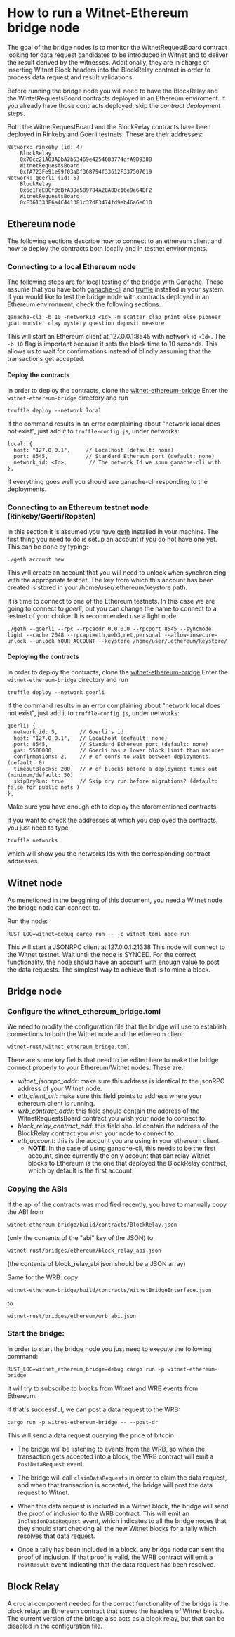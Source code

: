 # How to run a Witnet-Ethereum bridge node

The goal of the bridge nodes is to monitor the WitnetRequestBoard contract looking for data request candidates to be introduced in Witnet and to deliver the result derived by the witnesses. Additionally, they are in charge of inserting Witnet Block headers into the BlockRelay contract in order to process data request and result validations.

Before running the bridge node you will need to have the BlockRelay and the WintetRequestsBoard contracts deployed in an Ethereum enviroment. If you already have those contracts deployed, skip the *contract deployment* steps.

Both the WitnetRequestBoard and the BlockRelay contracts have been deployed in Rinkeby and Goerli testnets. These are their addresses:

    Network: rinkeby (id: 4)
        BlockRelay:
        0x70cc21A03ADbA2b53469e4254683774dfA9D9388
        WitnetRequestsBoard:
        0xfA723Fe91e99f03aDf368794f33612F337507619
    Network: goerli (id: 5)
        BlockRelay:
        0x6c1FeEDCf0dBfA38e589784A20A0Dc16e9e64BF2
        WitnetRequestsBoard:
        0xE361333F6a4C441381c37dF3474fd9eb46a6e610

## Ethereum node

The following sections describe how to connect to an ethereum client and how to deploy the contracts both locally and in testnet environments.

### Connecting to a local Ethereum node

The following steps are for local testing of the bridge with Ganache. These assume that you have both [ganache-cli](https://www.trufflesuite.com/ganache) and [truffle](https://www.trufflesuite.com/docs/truffle/getting-started/installation) installed in your system. If you would like to test the bridge node with contracts deployed in an Ethereum environment, check the following sections.

    ganache-cli -b 10 -networkId <Id> -m scatter clap print else pioneer goat monster clay mystery question deposit measure

This will start an Ethereum client at 127.0.0.1:8545 with network id `<Id>`.
The `-b 10` flag is important because it sets the block time to 10 seconds.
This allows us to wait for confirmations instead of blindly assuming that the
transactions get accepted.

#### Deploy the contracts

In order to deploy the contracts, clone the [witnet-ethereum-bridge](https://github.com/witnet/witnet-ethereum-bridge)
Enter the `witnet-ethereum-bridge` directory and run

    truffle deploy --network local

If the command results in an error complaining about "network local does not exist", just add it to `truffle-config.js`, under networks:

    local: {
      host: "127.0.0.1",     // Localhost (default: none)
      port: 8545,            // Standard Ethereum port (default: none)
      network_id: <Id>,       // The network Id we spun ganache-cli with
    },

If everything goes well you should see ganache-cli responding to the deployments.

### Connecting to an Ethereum testnet node (Rinkeby/Goerli/Ropsten)

In this section it is assumed you have [geth](https://github.com/ethereum/go-ethereum/wiki/Installing-Geth) installed in your machine. The first thing you need to do is setup an account if you do not have one yet. This can be done by typing:
    
    ./geth account new

This will create an account that you will need to unlock when synchronizing with the appropriate testnet. The key from which this account has been created is stored in your /home/user/.ethereum/keystore path.

It is time to connect to one of the Ethereum testnets. In this case we are going to connect to *goerli*, but you can change the name to connect to a testnet of your choice. It is recommended use a light node.

    ./geth --goerli --rpc --rpcaddr 0.0.0.0 --rpcport 8545 --syncmode light --cache 2048 --rpcapi=eth,web3,net,personal --allow-insecure-unlock --unlock YOUR_ACCOUNT --keystore /home/user/.ethereum/keystore/

#### Deploying the contracts

In order to deploy the contracts, clone the [witnet-ethereum-bridge](https://github.com/witnet/witnet-ethereum-bridge)
Enter the `witnet-ethereum-bridge` directory and run

    truffle deploy --network goerli

If the command results in an error complaining about "network local does not exist", just add it to `truffle-config.js`, under networks:

    goerli: {
      network_id: 5,       // Goerli's id
      host: "127.0.0.1",   // Localhost (default: none)
      port: 8545,          // Standard Ethereum port (default: none)
      gas: 5500000,        // Goerli has a lower block limit than mainnet
      confirmations: 2,    // # of confs to wait between deployments. (default: 0)
      timeoutBlocks: 200,  // # of blocks before a deployment times out  (minimum/default: 50)
      skipDryRun: true     // Skip dry run before migrations? (default: false for public nets )
    },

Make sure you have enough eth to deploy the aforementioned contracts.

If you want to check the addresses at which you deployed the contracts, you just need to type

    truffle networks

which will show you the networks Ids with the corresponding contract addresses.

## Witnet node
As menetioned in the beggining of this document, you need a Witnet node the bridge node can connect to.

Run the node:

    RUST_LOG=witnet=debug cargo run -- -c witnet.toml node run

This will start a JSONRPC client at 127.0.0.1:21338
This node will connect to the Witnet testnet. Wait until the node is SYNCED.
For the correct functionality, the node should have an account with enough
value to post the data requests. The simplest way to achieve that is to mine
a block.

## Bridge node

### Configure the witnet_ethereum_bridge.toml

We need to modify the configuration file that the bridge will use to establish connections to both the Witnet node and the ethereum client:

    witnet-rust/witnet_ethereum_bridge.toml


There are some key fields that need to be edited here to make the bridge connect properly to your Ethereum/Witnet nodes. These are:

- *witnet_jsonrpc_addr*: make sure this address is identical to the jsonRPC address of your Witnet node.
- *eth_client_url*: make sure this field points to address where your ethereum client is running.
- *wrb_contract_addr*: this field should contain the address of the WitnetRequestsBoard contract you wish your node to connect to.
- *block_relay_contract_add*: this field should contain the address of the BlockRelay contract you wish your node to connect to.
- *eth_account*: this is the account you are using in your ethereum client. 
    - **NOTE**: In the case of using ganache-cli, this needs to be the first account, since currently the only account that can relay Witnet blocks to Ethereum is the one that
    deployed the BlockRelay contract, which by default is the first account.

### Copying the ABIs
If the api of the contracts was modified recently, you have to manually copy
the ABI from

    witnet-ethereum-bridge/build/contracts/BlockRelay.json

(only the contents of the "abi" key of the JSON) to

    witnet-rust/bridges/ethereum/block_relay_abi.json

(the contents of block_relay_abi.json should be a JSON array)

Same for the WRB: copy

    witnet-ethereum-bridge/build/contracts/WitnetBridgeInterface.json

to

    witnet-rust/bridges/ethereum/wrb_abi.json

### Start the bridge:
In order to start the bridge node you just need to execute the following command:

    RUST_LOG=witnet_ethereum_bridge=debug cargo run -p witnet-ethereum-bridge

It will try to subscribe to blocks from Witnet and WRB events from Ethereum.

If that's successful, we can post a data request to the WRB:

    cargo run -p witnet-ethereum-bridge -- --post-dr

This will send a data request querying the price of bitcoin.

* The bridge will be listening to events from the WRB, so when the transaction
gets accepted into a block, the WRB contract will emit a `PostDataRequest` event.

* The bridge will call `claimDataRequests` in order to claim the data request,
and when that transaction is accepted, the bridge will post the data request to
Witnet.

* When this data request is included in a Witnet block, the bridge will send the
proof of inclusion to the WRB contract. This will emit an `InclusionDataRequest`
event, which indicates to all the bridge nodes that they should start checking
all the new Witnet blocks for a tally which resolves that data request.

* Once a tally has been included in a block, any bridge node can sent the proof
of inclusion. If that proof is valid, the WRB contract will emit a `PostResult`
event indicating that the data request has been resolved.

## Block Relay

A crucial component needed for the correct functionality of the bridge is the
block relay: an Ethereum contract that stores the headers of Witnet blocks.
The current version of the bridge also acts as a block relay, but that can be
disabled in the configuration file.
